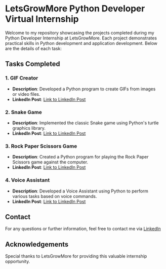 # LetsGrowMore Python Developer Virtual Internship

Welcome to my repository showcasing the projects completed during my Python Developer Internship at LetsGrowMore. Each project demonstrates practical skills in Python development and application development. Below are the details of each task:

## Tasks Completed

### 1. GIF Creator

- **Description**: Developed a Python program to create GIFs from images or video files.
- **LinkedIn Post**: [Link to LinkedIn Post](https://www.linkedin.com/posts/samiya-mansuri-a9b806239_during-my-internship-at-letsgrowmore-i-developed-activity-7213226393881497601-tYNF?utm_source=share&utm_medium=member_desktop)

### 2. Snake Game

- **Description**: Implemented the classic Snake game using Python's turtle graphics library.
- **LinkedIn Post**: [Link to LinkedIn Post](https://www.linkedin.com/posts/samiya-mansuri-a9b806239_as-part-of-my-internship-at-letsgrowmore-activity-7213226644617007104-Yfmf?utm_source=share&utm_medium=member_desktop)

### 3. Rock Paper Scissors Game

- **Description**: Created a Python program for playing the Rock Paper Scissors game against the computer.
- **LinkedIn Post**: [Link to LinkedIn Post](https://www.linkedin.com/posts/samiya-mansuri-a9b806239_i-built-an-interactive-rock-paper-scissors-activity-7213226886737383424-jvSS?utm_source=share&utm_medium=member_desktop)

### 4. Voice Assistant

- **Description**: Developed a Voice Assistant using Python to perform various tasks based on voice commands.
- **LinkedIn Post**: [Link to LinkedIn Post](https://www.linkedin.com/posts/samiya-mansuri-a9b806239_in-my-internship-at-letsgrowmore-i-created-activity-7213227137124732930-NzBr?utm_source=share&utm_medium=member_desktop)

## Contact

For any questions or further information, feel free to contact me via [LinkedIn](https://www.linkedin.com/in/samiya-mansuri-a9b806239/)

## Acknowledgements

Special thanks to LetsGrowMore for providing this valuable internship opportunity.
